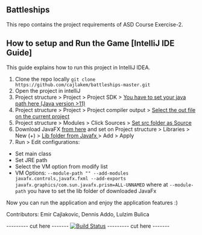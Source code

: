 Battleships
----------
This repo contains the project requirements of ASD Course Exercise-2.

How to setup and Run the Game [IntelliJ IDE Guide]
------------------------------
This guide explains how to run this project in IntelliJ IDEA.

1. Clone the repo locally `git clone https://github.com/cajlakem/battleships-master.git`
2. Open the project in intelliJ
3. Project structure > Project > Project SDK > <ins> You have to set your java path here (Java version >11)</ins>
4. Project structure > Project > Project compiler output > <ins>Select the out file on the current project </ins>
5. Project structure > Modules > Click Sources > <ins> Set src folder as Source </ins>
6. Download JavaFX [from here](https://gluonhq.com/products/javafx/) and set on Project structure > Libraries > New (+) > <ins> Lib folder from Javafx </ins> > Add > Apply
7.  Run > Edit configurations:
- Set main class
- Set JRE path
- Select the VM option from modify list
- VM Options:
`--module-path "" --add-modules javafx.controls,javafx.fxml --add-exports javafx.graphics/com.sun.javafx.prism=ALL-UNNAMED` where at `--module-path` you have to set the lib folder of downloaded JavaFx

Now you can run the application and enjoy the application features :) 

Contributors:  Emir Cajlakovic, Dennis Addo, Lulzim Bulica



--------- cut here -------
[![Build Status](https://travisci.com/devopsusr-tech/travis-battleship)](https://travis-ci.com/devopsusr-tech/travis-battleship)
--------- cut here -------


